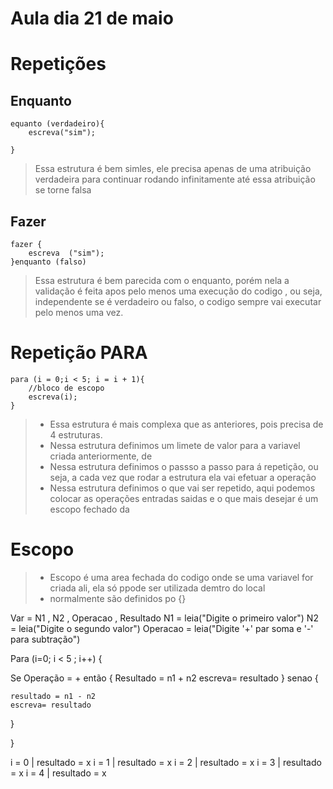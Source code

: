 # Aula dia 21 de maio

# Repetições

## Enquanto
```
equanto (verdadeiro){
    escreva("sim");

}
```
>Essa estrutura é bem simles, ele precisa  apenas de uma atribuição verdadeira para continuar rodando infinitamente até essa atribuição se torne falsa


## Fazer
```
fazer {
    escreva  ("sim");
}enquanto (falso)
```

> Essa estrutura é bem parecida com o enquanto, porém nela a validação é feita apos pelo menos uma execução do codigo , ou seja, independente se é verdadeiro ou falso, o codigo sempre vai executar pelo menos uma vez.

# Repetição PARA

```
para (i = 0;i < 5; i = i + 1){
    //bloco de escopo
    escreva(i);
}
```

>- Essa estrutura é mais complexa que as anteriores, pois precisa de 4 estruturas.
>- Nessa estrutura definimos um limete de valor para a variavel criada anteriormente, de
>- Nessa estrutura definimos o passso a passo para á repetição, ou seja, a cada vez que rodar a estrutura ela vai efetuar a operação
>- Nessa estrutura definimos o que vai ser repetido, aqui podemos colocar as operações entradas saidas e o que mais desejar é um escopo fechado da 

# Escopo

>- Escopo é uma area fechada do codigo onde se uma variavel for criada ali, ela só ppode ser utilizada demtro do local
>- normalmente são definidos po {}


Var = N1 , N2 , Operacao , Resultado
N1 = leia("Digite o primeiro valor")
N2 = leia("Digite o segundo valor") 
Operacao = leia("Digite '+' par soma e '-' para subtração")

Para (i=0; i < 5 ; i++) {

Se Operação = + então {
    Resultado = n1 + n2
    escreva= resultado
} senao {
   
    resultado = n1 - n2
    escreva= resultado
}

}




i = 0 | resultado = x
i = 1 | resultado = x
i = 2 | resultado = x
i = 3 | resultado = x
i = 4 | resultado = x
